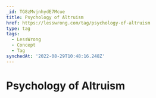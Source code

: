 ```yaml
---
_id: TG8zMvjnhydE7Mcue
title: Psychology of Altruism
href: https://lesswrong.com/tag/psychology-of-altruism
type: tag
tags:
  - LessWrong
  - Concept
  - Tag
synchedAt: '2022-08-29T10:48:16.248Z'
---
```

# Psychology of Altruism


